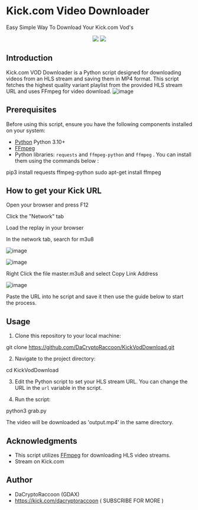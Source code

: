 # Kick.com Video Downloader
Easy Simple Way To Download Your Kick.com Vod's 

<p align="center">
  <img src="https://img.shields.io/github/license/DaCryptoRaccoon/KickVodDownload">
  <img src="https://img.shields.io/github/languages/top/DaCryptoRaccoon/KickVodDownload">
</p>

## Introduction

Kick.com VOD Downloader is a Python script designed for downloading videos from an HLS stream and saving them in MP4 format. This script fetches the highest quality variant playlist from the provided HLS stream URL and uses FFmpeg for video download.
![image](https://github.com/DaCryptoRaccoon/KickVodDownload/assets/129953346/02ef1a4a-c2e0-4c98-8ea6-a07c8ed55bbd)
## Prerequisites

Before using this script, ensure you have the following components installed on your system:

- [Python](https://www.python.org/downloads/)  Python 3.10+
- [FFmpeg](https://ffmpeg.org/download.html)
- Python libraries: `requests` and `ffmpeg-python` and `ffmpeg` . You can install them using the commands below :

pip3 install requests ffmpeg-python
sudo apt-get install ffmpeg

## How to get your Kick URL

Open your browser and press F12

Click the "Network" tab

Load the replay in your browser

In the network tab, search for m3u8

![image](https://github.com/DaCryptoRaccoon/KickVodDownload/assets/129953346/7e4a8c0f-fad6-49f8-a39d-08328015e4a9)

![image](https://github.com/DaCryptoRaccoon/KickVodDownload/assets/129953346/3b311c59-cf47-4b14-b224-1ce4899b004f)

Right Click the file master.m3u8 and select Copy Link Address

![image](https://github.com/DaCryptoRaccoon/KickVodDownload/assets/129953346/3262d68e-0338-411a-8d1d-e9ec791b6e30)

Paste the URL into he script and save it then use the guide below to start the process. 

## Usage

1. Clone this repository to your local machine:

git clone https://github.com/DaCryptoRaccoon/KickVodDownload.git

2. Navigate to the project directory:

cd KickVodDownload

3. Edit the Python script to set your HLS stream URL. You can change the URL in the `url` variable in the script.

4. Run the script:

python3 grab.py

The video will be downloaded as 'output.mp4' in the same directory.

## Acknowledgments

- This script utilizes [FFmpeg](https://ffmpeg.org/) for downloading HLS video streams.
- Stream on Kick.com

## Author

- DaCryptoRaccoon (GDAX)
- https://kick.com/dacryptoraccoon ( SUBSCRIBE FOR MORE )
